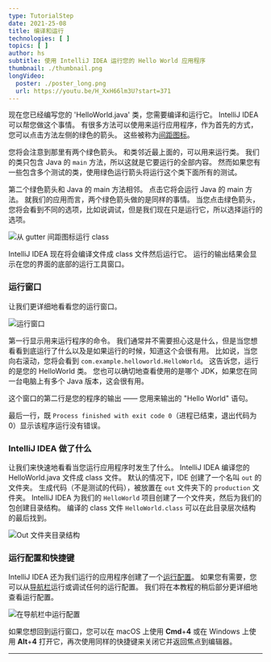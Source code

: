 ```yaml
---
type: TutorialStep
date: 2021-25-08
title: 编译和运行
technologies: [ ]
topics: [ ]
author: hs
subtitle: 使用 IntelliJ IDEA 运行您的 Hello World 应用程序
thumbnail: ./thumbnail.png
longVideo:
  poster: ./poster_long.png
  url: https://youtu.be/H_XxH66lm3U?start=371
---
```



现在您已经编写您的 'HelloWorld.java' 类，您需要编译和运行它。 IntelliJ IDEA 可以帮您做这个事情。 有很多方法可以使用来运行应用程序，作为首先的方式，您可以点击方法左侧的绿色的箭头。 这些被称为[间距图标](https://www.jetbrains.com/help/idea/settings-gutter-icons.html)。

您将会注意到那里有两个绿色箭头。 和类邻近最上面的，可以用来运行类。 我们的类只包含 Java 的 `main` 方法，所以这就是它要运行的全部内容。 然而如果您有一些包含多个测试的类，使用绿色运行箭头将运行这个类下面所有的测试。

第二个绿色箭头和 Java 的 main 方法相邻。 点击它将会运行 Java 的 main 方法。 就我们的应用而言，两个绿色箭头做的是同样的事情。 当您点击绿色箭头，您将会看到不同的选项，比如说调试，但是我们现在只是运行它，所以选择运行的选项。

![从 gutter 间距图标运行 class](running-class-arrows.png)

IntelliJ IDEA 现在将会编译文件成 class 文件然后运行它。 运行的输出结果会显示在您的界面的底部的运行工具窗口。

### 运行窗口

让我们更详细地看看您的运行窗口。

![运行窗口](run-window.png)

第一行显示用来运行程序的命令。 我们通常并不需要担心这是什么，但是当您想看看到底运行了什么以及是如果运行的时候，知道这个会很有用。 比如说，当您向右滚动，您将会看到 `com.example.helloworld.HelloWorld`。 这告诉您，运行的是您的 HelloWorld 类。 您也可以确切地查看使用的是哪个 JDK，如果您在同一台电脑上有多个 Java 版本，这会很有用。

这个窗口的第二行是您的程序的输出 —— 您用来输出的 "Hello World" 语句。

最后一行，既 `Process finished with exit code 0`（进程已结束，退出代码为 0）显示该程序运行没有错误。

### IntelliJ IDEA 做了什么

让我们来快速地看看当您运行应用程序时发生了什么。 IntelliJ IDEA 编译您的 HelloWorld.java 文件成 class 文件。 默认的情况下，IDE 创建了一个名叫 `out` 的文件夹。 生成代码（不是测试的代码），被放置在 `out` 文件夹下的 `production` 文件夹。 IntelliJ IDEA 为我们的 `HelloWorld` 项目创建了一个文件夹，然后为我们的包创建目录结构。 编译的 class 文件 `HelloWorld.class` 可以在此目录层次结构的最后找到。

![Out 文件夹目录结构](out-directory.png)

### 运行配置和快捷键

IntelliJ IDEA 还为我们运行的应用程序创建了一个[运行配置](https://www.jetbrains.com/help/idea/run-debug-configuration.html)。 如果您有需要，您可以从[导航栏](https://www.jetbrains.com/help/idea/guided-tour-around-the-user-interface.html#navigation-bar)运行或调试任何的运行配置。 我们将在本教程的稍后部分更详细地查看运行配置。

![在导航栏中运行配置](run-config-nav-bar.png)

如果您想回到运行窗口，您可以在 macOS 上使用  **Cmd**+**4** 或在 Windows 上使用  **Alt**+**4** 打开它，再次使用同样的快捷键来关闭它并返回焦点到编辑器。

---

